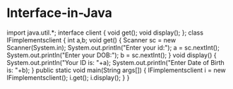 # Interface-in-Java
import java.util.*;
interface client 
{
    void get();
    void display();
};
class IFimplementsclient
{
    int a,b;
    void get()
    {
        Scanner sc = new Scanner(System.in);
        System.out.println("Enter your id:");
        a = sc.nextInt();
        System.out.println("Enter your DOB:");
        b = sc.nextInt();
    }
    void display()
    {
        System.out.println("Your ID is: "+a);
        System.out.println("Enter Date of Birth is: "+b);
    }
    public static void main(String args[])
    {
        IFimplementsclient i = new IFimplementsclient();
        i.get();
        i.display();
    }
}
